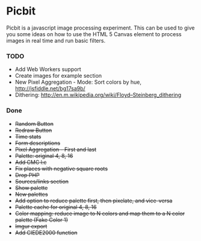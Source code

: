 # Picbit
Picbit is a javascript image processing experiment. This can be used to give you some ideas on how to use the HTML 5 Canvas element to process images in real time and run basic filters.

### TODO

- Add Web Workers support
- Create images for example section
- New Pixel Aggregation - Mode: Sort colors by hue, http://jsfiddle.net/bg17sa9b/
- Dithering: http://en.m.wikipedia.org/wiki/Floyd–Steinberg_dithering

### Done

- ~~Random Button~~
- ~~Redraw Button~~
- ~~Time stats~~
- ~~Form descriptions~~
- ~~Pixel Aggregation - First and last~~
- ~~Palette: original 4, 8, 16~~
- ~~Add CMC l:c~~
- ~~Fix places with negative square roots~~
- ~~Drop PHP~~
- ~~Sources/links section~~
- ~~Show palette~~
- ~~New palettes~~
- ~~Add option to reduce palette first, then pixelate, and vice-versa~~
- ~~Palette cache for original 4, 8, 16~~
- ~~Color mapping: reduce image to N colors and map them to a N color palette (Fake Color 1)~~
- ~~Imgur export~~
- ~~Add CIEDE2000 function~~